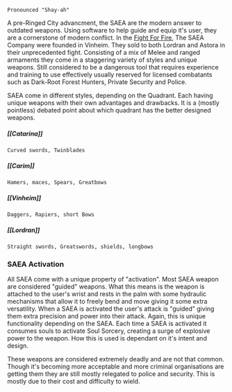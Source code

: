 	Pronounced "Shay-ah"

A pre-Ringed City advancment, the SAEA are the modern answer to outdated weapons. Using software to help guide and equip it's user, they are a cornerstone of modern conflict. In the [Fight For Fire](obsidian://open?vault=Ringed%20City%20Vault&file=The%20Ringed%20City%20-%20A%20Dark%20Souls%20Fan%20Setting%2FSetting%2FTimeline%2FThe%20Ringed%20City%20Timeline), The SAEA Company were founded in Vinheim. They sold to both Lordran and Astora in their unprecedented fight. Consisting of a mix of Melee and ranged armaments they come in a staggering variety of styles and unique weapons. Still considered to be a dangerous tool that requires experience and training to use effectively usually reserved for licensed combatants such as Dark-Root Forest Hunters, Private Security and Police. 

SAEA come in different styles, depending on the Quadrant. Each having unique weapons with their own advantages and drawbacks. It is a (mostly pointless) debated point about which quadrant has the better designed weapons.

##### [[Catarina]]
	Curved swords, Twinblades
##### [[Carim]]
	Hamers, maces, Spears, Greatbows
##### [[Vinheim]]
	Daggers, Rapiers, short Bows
##### [[Lordran]]
	Straight swords, Greatswords, shields, longbows

### SAEA Activation
All SAEA come with a unique property of "activation". Most SAEA weapon are considered "guided" weapons. What this means is the weapon is attached to the user's wrist and rests in the palm with some hydraulic mechanisms that allow it to freely bend and move giving it some extra versatility. When a SAEA is activated the user's attack is "guided" giving them extra precision and power into their attack. Again, this is unique functionality depending on the SAEA. Each time a SAEA is activated it consumes souls to activate Soul Sorcery, creating a surge of explosive power to the weapon. How this is used is dependant on it's intent and design.

These weapons are considered extremely deadly and are not that common. Though it's becoming more acceptable and more criminal organisations are getting them they are still mostly relegated to police and security. This is mostly due to their cost and difficulty to wield.
